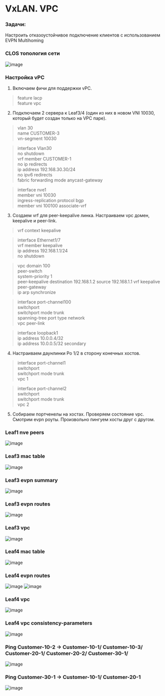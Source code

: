 # VxLAN. VPC

### Задачи:
Настроить отказоустойчивое подключение клиентов с использованием EVPN Multihoming

### CLOS топология сети
![image](https://github.com/user-attachments/assets/16ec6b64-0cdb-4e6b-bd95-478bfa869416)

### Настройка vPC

1. Включаем фичи для поддержки vPC.

> feature lacp  
feature vpc  

2. Подключаем 2 сервера к Leaf3/4 (один из них в новом VNI 10030, который будет создан только на VPC паре).
>vlan 30  
  name CUSTOMER-3  
  vn-segment 10030  

> interface Vlan30  
  no shutdown  
  vrf member CUSTOMER-1  
  no ip redirects  
  ip address 192.168.30.30/24  
  no ipv6 redirects  
  fabric forwarding mode anycast-gateway  
  
>interface nve1  
member vni 10030  
    ingress-replication protocol bgp  
  member vni 100100 associate-vrf
3. Создаем vrf для peer-keepalive линка. Настраиваем vpc домен, keepalive и peer-link.
> vrf context keepalive
  
> interface Ethernet1/7  
  vrf member keepalive  
  ip address 192.168.1.1/24  
  no shutdown  

> vpc domain 100  
  peer-switch  
  system-priority 1  
  peer-keepalive destination 192.168.1.2 source 192.168.1.1 vrf keepalive  
  peer-gateway  
  ip arp synchronize  

> interface port-channel100  
  switchport  
  switchport mode trunk  
  spanning-tree port type network  
  vpc peer-link

> interface loopback1  
  ip address 10.0.0.4/32  
  ip address 10.0.0.5/32 secondary  

4. Настраиваем даунлинки Po 1/2 в сторону конечных хостов.
> interface port-channel1  
  switchport  
  switchport mode trunk  
  vpc 1  
  
> interface port-channel2  
  switchport  
  switchport mode trunk  
  vpc 2  

5. Собираем портченелы на хостах. Проверяем состояние vpc. Смотрим evpn роуты. Произвольно пингуем хосты друг с другом.


### Leaf1 nve peers
![image](https://github.com/user-attachments/assets/a74d676b-c999-4280-80c1-2636ace5ddaf)

### Leaf3 mac table
![image](https://github.com/user-attachments/assets/ad05add3-2b00-4c39-a771-be726ce1ef88)

### Leaf3 evpn summary
![image](https://github.com/user-attachments/assets/f26d27cd-9407-43ed-b6ec-20a89bd268de)

### Leaf3 evpn routes
![image](https://github.com/user-attachments/assets/f2e04aa3-23fe-4161-90cc-9b217872bc22)

### Leaf3 vpc
![image](https://github.com/user-attachments/assets/dc1aacc1-6644-4414-bb3a-c20f9d8a171e)

### Leaf4 mac table
![image](https://github.com/user-attachments/assets/d10007c6-f9d1-4404-92bc-d90cab687582)

### Leaf4 evpn routes
![image](https://github.com/user-attachments/assets/65a7088a-8110-4e93-a1d2-724e6bd2bdbe)
![image](https://github.com/user-attachments/assets/b99397ad-aa87-4d2a-bf11-e979ee4df4d5)

### Leaf4 vpc
![image](https://github.com/user-attachments/assets/5672a922-ae80-490c-a05d-7457251b6aba)

### Leaf4 vpc consistency-parameters
![image](https://github.com/user-attachments/assets/791c7766-dc19-4172-a280-a42ceaa2fd76)

### Ping Customer-10-2 -> Customer-10-1/ Customer-10-3/ Customer-20-1/ Customer-20-2/ Customer-30-1/
![image](https://github.com/user-attachments/assets/c61c5229-0341-4b5a-9424-f598801a9df0)

### Ping Customer-30-1 -> Customer-10-1/ Customer-20-1
![image](https://github.com/user-attachments/assets/6b8497a3-1098-47f7-87c4-e92cd5263057)



